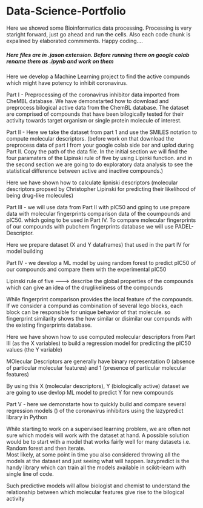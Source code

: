 # Data-Science-Portfolio
Here we showed some Bioinformatics data processing. Processing is very staright forward, 
just go ahead and run the cells. Also each code chunk is expalined by elaborated commments. Happy coding....

##### Here files are in .jason extension. Before running them on google colab rename them as .ipynb and work on them #######

Here we develop a Machine Learning project to find the active compunds which might have potency to inhibit coronavirus.

Part I - Preprocessing of the coronavirus inhibitor data imported from  CheMBL database.
We have demonstarted how to download and preprocess bilogical active data from the ChemBL database. The dataset are comprised of compounds that have been bilogically tested for their activity towards target organism or single protein molecule of interest.

Part II - Here we take the dataset from part 1 and use the SMILES notation to compute molecular descriptors. (before work on that download the preprocess data of part I from your google colab side bar and uplod during Part II. Copy the path of the data file. In the initial section we will find the four paramaters of the Lipinski rule of five by using Lipinki function. and in the second section we are going to do exploratory data analysis to see the statistical difference between active and inactive compounds.)

Here we have shown how to calculate lipniski descriptors (molecular descriptors propsed by Christopher Lipinski for predicting their likelihood of being drug-like molecules)

Part III - we will use data from Part II with pIC50 and gping to use prepare data with molecular fingerprints comparison data of the coumpounds and pIC50. which going to be used in Part IV. To compare molecular fingerprints of our compounds with pubchem fingerprints database we will use PADEL-Descriptor.

Here we prepare dataset (X and Y dataframes) that used in the part IV for model building

Part IV - we develop a ML model by using random forest to predict pIC50 of our compounds and compare them with the experimental pIC50

Lipinski rule of five ---> describe the global properties of the compounds which can give an idea of the druglikeliness of the compounds 

While fingerprint comparison provides the local feature of the compounds. If we consider a compund as combination of several lego blocks, each block can be responsible for unique behavior of that molecule. so fingerprint similarity shows the how similar or disimilar our compunds with the existing fingerprints database.

Here we have shown how to use computed molecular descriptors from Part III (as the X variables) to build a regression model for predicting the pIC50 values (the Y variable)

MOlecular Descriptors are generally have binary representation 0 (absence of particular molecular features) and 1 
(presence of particular molecular features)

By using this X (molecular descriptors), Y (biologically active) dataset we are going to use devlop ML model to predict Y for new compounds

Part V - here we demonstarte how to quickly build and compare several regression models () of the coronavirus inhibitors using the lazypredict library in Python

While starting to work on a supervised learning problem, we are often not sure which models will work with the dataset at hand.
A possible solution would be to start with a model that works fairly well for many datasets i.e. Random forest and then iterate.  
Most likely, at some point in time you also considered throwing all the models at the dataset and just seeing what will happen. 
lazypredict is the handy library which can train all the models available in scikit-learn with single line of code. 

Such predictive models will allow biologist and chemist to understand the relationship between which molecular features give 
rise to the bilogical activity 


